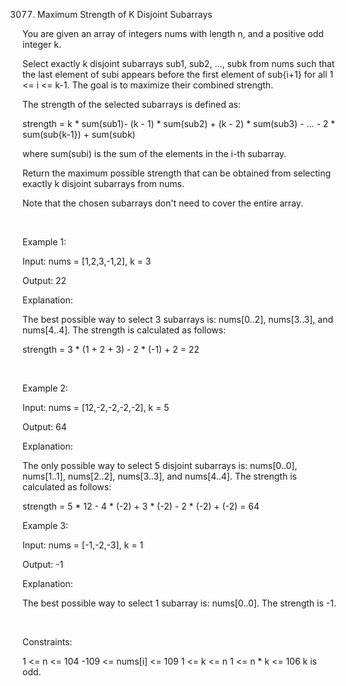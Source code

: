 3077. Maximum Strength of K Disjoint Subarrays

You are given an array of integers nums with length n, and a positive odd integer k.

Select exactly k disjoint 
subarrays
 sub1, sub2, ..., subk from nums such that the last element of subi appears before the first element of sub{i+1} for all 1 <= i <= k-1. The goal is to maximize their combined strength.

The strength of the selected subarrays is defined as:

strength = k * sum(sub1)- (k - 1) * sum(sub2) + (k - 2) * sum(sub3) - ... - 2 * sum(sub{k-1}) + sum(subk)

where sum(subi) is the sum of the elements in the i-th subarray.

Return the maximum possible strength that can be obtained from selecting exactly k disjoint subarrays from nums.

Note that the chosen subarrays don't need to cover the entire array.

 

Example 1:

Input: nums = [1,2,3,-1,2], k = 3

Output: 22

Explanation:

The best possible way to select 3 subarrays is: nums[0..2], nums[3..3], and nums[4..4]. The strength is calculated as follows:

strength = 3 * (1 + 2 + 3) - 2 * (-1) + 2 = 22

 

Example 2:

Input: nums = [12,-2,-2,-2,-2], k = 5

Output: 64

Explanation:

The only possible way to select 5 disjoint subarrays is: nums[0..0], nums[1..1], nums[2..2], nums[3..3], and nums[4..4]. The strength is calculated as follows:

strength = 5 * 12 - 4 * (-2) + 3 * (-2) - 2 * (-2) + (-2) = 64

Example 3:

Input: nums = [-1,-2,-3], k = 1

Output: -1

Explanation:

The best possible way to select 1 subarray is: nums[0..0]. The strength is -1.

 

Constraints:

1 <= n <= 104
-109 <= nums[i] <= 109
1 <= k <= n
1 <= n * k <= 106
k is odd.